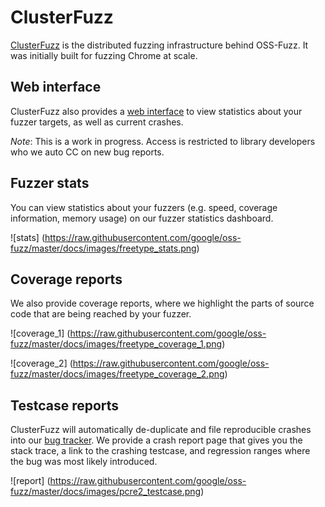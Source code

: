 # ClusterFuzz

[ClusterFuzz](https://blog.chromium.org/2012/04/fuzzing-for-security.html) is the distributed fuzzing infrastructure behind OSS-Fuzz. It was initially built
for fuzzing Chrome at scale.

## Web interface

ClusterFuzz also provides a [web interface](https://clusterfuzz-external.appspot.com/v2)
to view statistics about your fuzzer targets, as well as current crashes.

*Note*: This is a work in progress. Access is restricted to library developers who we auto CC on new bug
reports.

## Fuzzer stats

You can view statistics about your fuzzers (e.g. speed, coverage information,
memory usage) on our fuzzer statistics dashboard.

![stats]
(https://raw.githubusercontent.com/google/oss-fuzz/master/docs/images/freetype_stats.png)

## Coverage reports

We also provide coverage reports, where we highlight the parts of source code that are being
reached by your fuzzer.

![coverage_1]
(https://raw.githubusercontent.com/google/oss-fuzz/master/docs/images/freetype_coverage_1.png)

![coverage_2]
(https://raw.githubusercontent.com/google/oss-fuzz/master/docs/images/freetype_coverage_2.png)

## Testcase reports

ClusterFuzz will automatically de-duplicate and file reproducible crashes into
our [bug tracker](https://bugs.chromium.org/p/monorail). We provide a crash
report page that gives you the stack trace, a link to the crashing testcase, and
regression ranges where the bug was most likely introduced.

![report]
(https://raw.githubusercontent.com/google/oss-fuzz/master/docs/images/pcre2_testcase.png)

